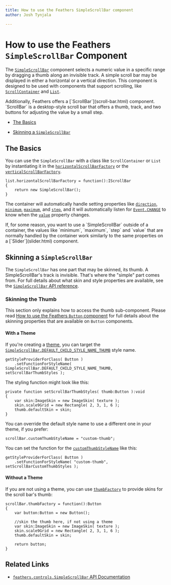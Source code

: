 ```yaml
---
title: How to use the Feathers SimpleScrollBar component  
author: Josh Tynjala

---
```

# How to use the Feathers `SimpleScrollBar` Component

The [`SimpleScrollBar`](../api-reference/feathers/controls/SimpleScrollBar.html) component selects a numeric value in a specific range by dragging a thumb along an invisible track. A simple scroll bar may be displayed in either a horizontal or a vertical direction. This component is designed to be used with components that support scrolling, like [`ScrollContainer`](scroll-container.html) and [`List`](list.html).

<aside class="info">Additionally, Feathers offers a [`ScrollBar`](scroll-bar.html) component. `ScrollBar` is a desktop-style scroll bar that offers a thumb, track, and two buttons for adjusting the value by a small step.</aside>

-   [The Basics](#the-basics)

-   [Skinning a `SimpleScrollBar`](#skinning-a-simplescrollbar)

## The Basics

You can use the `SimpleScrollBar` with a class like `ScrollContainer` or `List` by instantiating it in the [`horizontalScrollBarFactory`](../api-reference/feathers/controls/Scroller.html#horizontalScrollBarFactory) or the [`verticalScrollBarFactory`](../api-reference/feathers/controls/Scroller.html#verticalScrollBarFactory).

``` code
list.horizontalScrollBarFactory = function():IScrollBar
{
    return new SimpleScrollBar();
}
```

The container will automatically handle setting properties like [`direction`](../api-reference/feathers/controls/SimpleScrollBar.html#direction), [`minimum`](../api-reference/feathers/controls/SimpleScrollBar.html#minimum), [`maximum`](../api-reference/feathers/controls/SimpleScrollBar.html#maximum), and [`step`](../api-reference/feathers/controls/SimpleScrollBar.html#step), and it will automatically listen for [`Event.CHANGE`](../api-reference/feathers/controls/SimpleScrollBar.html#event:change) to know when the [`value`](../api-reference/feathers/controls/SimpleScrollBar.html#value) property changes.

<aside class="info">If, for some reason, you want to use a `SimpleScrollBar` outside of a container, the values like `minimum`, `maximum`, `step` and `value` that are normally handled by the container work similarly to the same properties on a [`Slider`](slider.html) component.</aside>

## Skinning a `SimpleScrollBar`

The `SimpleScrollBar` has one part that may be skinned, its thumb. A SimpleScrollBar's track is invisible. That's where the "simple" part comes from. For full details about what skin and style properties are available, see the [`SimpleScrollBar` API reference](../api-reference/feathers/controls/SimpleScrollBar.html).

### Skinning the Thumb

This section only explains how to access the thumb sub-component. Please read [How to use the Feathers `Button` component](button.html) for full details about the skinning properties that are available on `Button` components.

#### With a Theme

If you're creating a [theme](themes.html), you can target the [`SimpleScrollBar.DEFAULT_CHILD_STYLE_NAME_THUMB`](../api-reference/feathers/controls/SimpleScrollBar.html#DEFAULT_CHILD_STYLE_NAME_THUMB) style name.

``` code
getStyleProviderForClass( Button )
    .setFunctionForStyleName( SimpleScrollBar.DEFAULT_CHILD_STYLE_NAME_THUMB, setScrollBarThumbStyles );
```

The styling function might look like this:

``` code
private function setScrollBarThumbStyles( thumb:Button ):void
{
    var skin:ImageSkin = new ImageSkin( texture );
    skin.scale9Grid = new Rectangle( 2, 3, 1, 6 );
    thumb.defaultSkin = skin;
}
```

You can override the default style name to use a different one in your theme, if you prefer:

``` code
scrollBar.customThumbStyleName = "custom-thumb";
```

You can set the function for the [`customThumbStyleName`](../api-reference/feathers/controls/SimpleScrollBar.html#customThumbStyleName) like this:

``` code
getStyleProviderForClass( Button )
    .setFunctionForStyleName( "custom-thumb", setScrollBarCustomThumbStyles );
```

#### Without a Theme

If you are not using a theme, you can use [`thumbFactory`](../api-reference/feathers/controls/SimpleScrollBar.html#thumbFactory) to provide skins for the scroll bar's thumb:

``` code
scrollBar.thumbFactory = function():Button
{
    var button:Button = new Button();

    //skin the thumb here, if not using a theme
    var skin:ImageSkin = new ImageSkin( texture );
    skin.scale9Grid = new Rectangle( 2, 3, 1, 6 );
    thumb.defaultSkin = skin;

    return button;
}
```

## Related Links

-   [`feathers.controls.SimpleScrollBar` API Documentation](../api-reference/feathers/controls/SimpleScrollBar.html)
